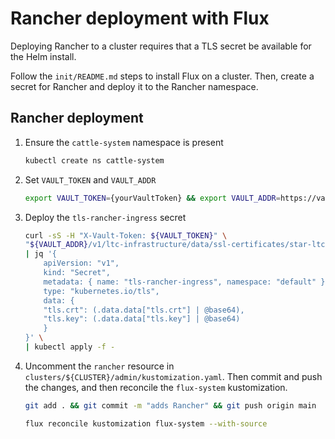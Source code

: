 <!-- markdownlint-disable MD051 -->

# Rancher deployment with Flux

Deploying Rancher to a cluster requires that a TLS secret be available for the Helm install.

Follow the `init/README.md` steps to install Flux on a cluster. Then, create a secret for Rancher and deploy it to the Rancher namespace.

## Rancher deployment

1. Ensure the `cattle-system` namespace is present

    ```bash
    kubectl create ns cattle-system
    ```

1. Set `VAULT_TOKEN` and `VAULT_ADDR`

    ```bash
    export VAULT_TOKEN={yourVaultToken} && export VAULT_ADDR=https://vault.ltc.bcit.ca:8200
    ```

1. Deploy the `tls-rancher-ingress` secret

    ```bash
    curl -sS -H "X-Vault-Token: ${VAULT_TOKEN}" \
    "${VAULT_ADDR}/v1/ltc-infrastructure/data/ssl-certificates/star-ltc-bcit-ca" \
    | jq '{
        apiVersion: "v1",
        kind: "Secret",
        metadata: { name: "tls-rancher-ingress", namespace: "default" },
        type: "kubernetes.io/tls",
        data: {
        "tls.crt": (.data.data["tls.crt"] | @base64),
        "tls.key": (.data.data["tls.key"] | @base64)
        }
    }' \
    | kubectl apply -f -
    ```

1. Uncomment the `rancher` resource in `clusters/${CLUSTER}/admin/kustomization.yaml`. Then commit and push the changes, and then reconcile the `flux-system` kustomization.

    ```bash
    git add . && git commit -m "adds Rancher" && git push origin main

    flux reconcile kustomization flux-system --with-source
    ```
